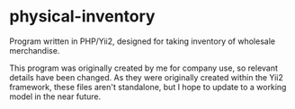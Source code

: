 # physical-inventory
Program written in PHP/Yii2, designed for taking inventory of wholesale merchandise.

This program was originally created by me for company use, so relevant details have been changed. As they were originally created within the Yii2 framework, these files aren't standalone, but I hope to update to a working model in the near future. 
